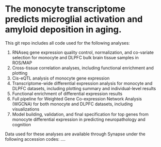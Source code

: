 # The monocyte transcriptome predicts microglial activation and amyloid deposition in aging.

This git repo includes all code used for the following analyses:
1. RNAseq gene expression quality control, normalization, and co-variate selection for monocyte and DLPFC bulk brain tissue samples in ROS/MAP
2. Cross-tissue correlation analyses, including functional enrichment and plotting
3. Cis-eQTL analysis of monocyte gene expression
4. Transcriptome-wide differential expression analysis for monocyte and DLPFC datasets, including plotting summary and individual-level results
5. Functional enrichment of differential expression results
6. Full pipeline for Weighted Gene Co-expression Network Analysis (WGCNA) for both monocyte and DLPFC datasets, including visualizations
7. Model building, validation, and final specification for top genes from monocyte differential expression in predicting neuropathology and cognition

Data used for these analyses are available through Synapse under the following accession codes:
....

